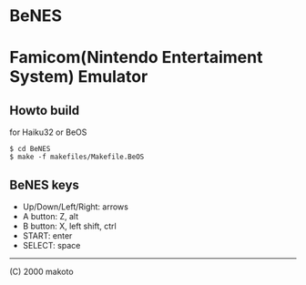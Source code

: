 # BeNES
# Famicom(Nintendo Entertaiment System) Emulator

Howto build
---
for Haiku32 or BeOS
```
$ cd BeNES
$ make -f makefiles/Makefile.BeOS
```

BeNES keys
---
- Up/Down/Left/Right: arrows
- A button: Z, alt
- B button: X, left shift, ctrl
- START: enter
- SELECT: space

---
(C) 2000 makoto
